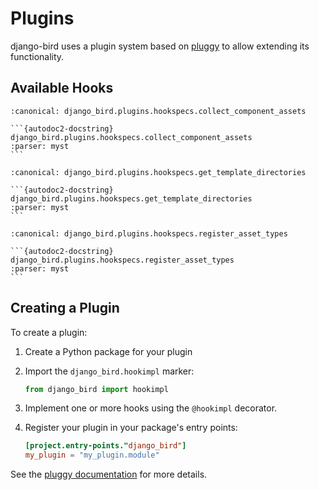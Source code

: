 # Plugins

django-bird uses a plugin system based on [pluggy](https://pluggy.readthedocs.io/) to allow extending its functionality.

## Available Hooks

````{py:function} collect_component_assets(template_path: pathlib.Path) -> collections.abc.Iterable[django_bird.staticfiles.Asset]
:canonical: django_bird.plugins.hookspecs.collect_component_assets

```{autodoc2-docstring} django_bird.plugins.hookspecs.collect_component_assets
:parser: myst
```
````

````{py:function} get_template_directories() -> list[pathlib.Path]
:canonical: django_bird.plugins.hookspecs.get_template_directories

```{autodoc2-docstring} django_bird.plugins.hookspecs.get_template_directories
:parser: myst
```
````

````{py:function} register_asset_types(register_type: Callable[[AssetType], None]) -> None
:canonical: django_bird.plugins.hookspecs.register_asset_types

```{autodoc2-docstring} django_bird.plugins.hookspecs.register_asset_types
:parser: myst
```
````

## Creating a Plugin

To create a plugin:

1. Create a Python package for your plugin
2. Import the `django_bird.hookimpl` marker:

   ```python
   from django_bird import hookimpl
   ```

3. Implement one or more hooks using the `@hookimpl` decorator.
4. Register your plugin in your package's entry points:

   ```toml
   [project.entry-points."django_bird"]
   my_plugin = "my_plugin.module"
   ```

See the [pluggy documentation](https://pluggy.readthedocs.io/) for more details.
